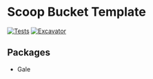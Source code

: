 # Scoop Bucket Template

<!-- Uncomment the following line after replacing placeholders -->
[![Tests](https://github.com/Marethyu9999/scoop-apps/actions/workflows/ci.yml/badge.svg)](https://github.com/Marethyu9999/scoop-apps/actions/workflows/ci.yml) [![Excavator](https://github.com/Marethyu9999/scoop-apps/actions/workflows/excavator.yml/badge.svg)](https://github.com/Marethyu9999/scoop-apps/actions/workflows/excavator.yml)

## Packages

- Gale
